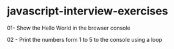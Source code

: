 # javascript-interview-exercises

01- Show the Hello World in the browser console

02 - Print the numbers form 1 to 5 to the console using a loop